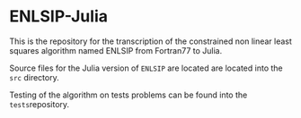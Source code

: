 # ENLSIP-Julia

This is the repository for the transcription of the constrained non linear least squares algorithm named ENLSIP from Fortran77 to Julia.

Source files for the Julia version of `ENLSIP` are located are located into the `src` directory.

Testing of the algorithm on tests problems can be found into the `tests`repository.

